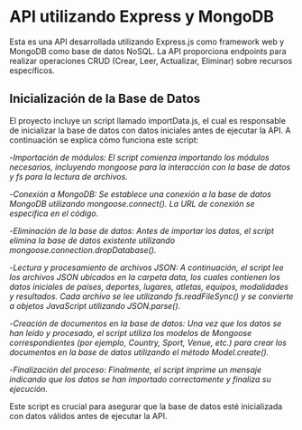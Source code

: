
# API utilizando Express y MongoDB
Esta es una API desarrollada utilizando Express.js como framework web y MongoDB como base de datos NoSQL. La API proporciona endpoints para realizar operaciones CRUD (Crear, Leer, Actualizar, Eliminar) sobre recursos específicos.

## Inicialización de la Base de Datos
El proyecto incluye un script llamado importData.js, el cual es responsable de inicializar la base de datos con datos iniciales antes de ejecutar la API. A continuación se explica cómo funciona este script:

-*Importación de módulos: El script comienza importando los módulos necesarios, incluyendo mongoose para la interacción con la base de datos y fs para la lectura de archivos.*

-*Conexión a MongoDB: Se establece una conexión a la base de datos MongoDB utilizando mongoose.connect(). La URL de conexión se especifica en el código.*

-*Eliminación de la base de datos: Antes de importar los datos, el script elimina la base de datos existente utilizando mongoose.connection.dropDatabase().*

-*Lectura y procesamiento de archivos JSON: A continuación, el script lee los archivos JSON ubicados en la carpeta data, los cuales contienen los datos iniciales de países, deportes, lugares, atletas, equipos, modalidades y resultados. Cada archivo se lee utilizando fs.readFileSync() y se convierte a objetos JavaScript utilizando JSON.parse().*

-*Creación de documentos en la base de datos: Una vez que los datos se han leído y procesado, el script utiliza los modelos de Mongoose correspondientes (por ejemplo, Country, Sport, Venue, etc.) para crear los documentos en la base de datos utilizando el método Model.create().*

-*Finalización del proceso: Finalmente, el script imprime un mensaje indicando que los datos se han importado correctamente y finaliza su ejecución.*

Este script es crucial para asegurar que la base de datos esté inicializada con datos válidos antes de ejecutar la API.
